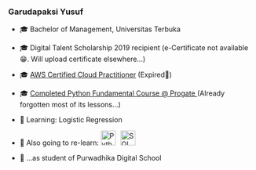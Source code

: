 ### Garudapaksi Yusuf

- 🎓 Bachelor of Management, Universitas Terbuka
- 🎓 Digital Talent Scholarship 2019 recipient (e-Certificate not available😁. Will upload certificate elsewhere...)
- 🎓 <a href="https://cp.certmetrics.com/amazon/en/public/verify/credential/MNRRKRDCGJEQ16CN">AWS Certified Cloud Practitioner</a> (Expired🤣)
- 🎓 <a href="https://progate.com/course_certificate/88ba7d4dqnw2ty">Completed Python Fundamental Course @ Progate </a> (Already forgotten most of its lessons...)

- 🌱 Learning: Logistic Regression
- 🌱 Also going to re-learn: <img alt="Python" width="30px" style="padding-right:10px;" src="https://cdn.jsdelivr.net/gh/devicons/devicon/icons/python/python-original.svg" /><img alt="SQL" width="30px" style="padding-right:10px;" src="https://cdn.jsdelivr.net/gh/devicons/devicon/icons/mysql/mysql-original-wordmark.svg" />
- 🌱 ...as student of Purwadhika Digital School
<!--
**garudapaksi-yusuf/garudapaksi-yusuf** is a ✨ _special_ ✨ repository because its `README.md` (this file) appears on your GitHub profile.

Here are some ideas to get you started:

- 👯 I’m looking to collaborate on ...
- 🤔 I’m looking for help with ...
- 💬 Ask me about ...
- 📫 How to reach me: ...
- 😄 Pronouns: ...
- ⚡ Fun fact: ...
-->
